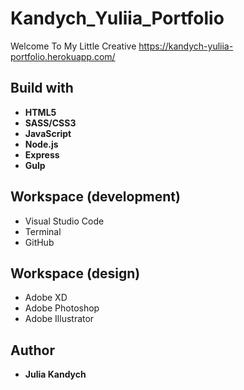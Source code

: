 # Kandych_Yuliia_Portfolio


Welcome To My Little Creative
https://kandych-yuliia-portfolio.herokuapp.com/

## Build with
* **HTML5**
* **SASS/CSS3**
* **JavaScript**
* **Node.js**
* **Express**
* **Gulp**


## Workspace (development)
* Visual Studio Code
* Terminal
* GitHub

## Workspace (design)
* Adobe XD
* Adobe Photoshop
* Adobe Illustrator

## Author 
* **Julia Kandych**

